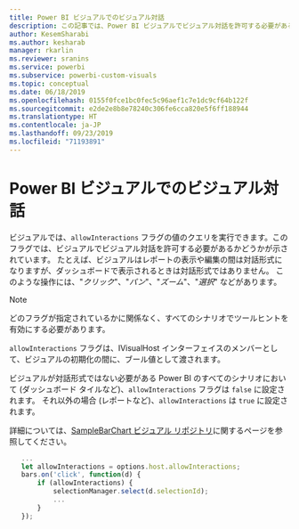 ```yaml
---
title: Power BI ビジュアルでのビジュアル対話
description: この記事では、Power BI ビジュアルでビジュアル対話を許可する必要があるかどうかを確認する方法について説明します。
author: KesemSharabi
ms.author: kesharab
manager: rkarlin
ms.reviewer: sranins
ms.service: powerbi
ms.subservice: powerbi-custom-visuals
ms.topic: conceptual
ms.date: 06/18/2019
ms.openlocfilehash: 0155f0fce1bc0fec5c96aef1c7e1dc9cf64b122f
ms.sourcegitcommit: e2de2e8b8e78240c306fe6cca820e5f6ff188944
ms.translationtype: HT
ms.contentlocale: ja-JP
ms.lasthandoff: 09/23/2019
ms.locfileid: "71193891"
---
```

# <a name="visual-interactions-in-power-bi-visuals"></a>Power BI ビジュアルでのビジュアル対話

ビジュアルでは、`allowInteractions` フラグの値のクエリを実行できます。このフラグでは、ビジュアルでビジュアル対話を許可する必要があるかどうかが示されています。 たとえば、ビジュアルはレポートの表示や編集の間は対話形式になりますが、ダッシュボードで表示されるときは対話形式ではありません。 このような操作には、"*クリック*"、"*パン*"、"*ズーム*"、"*選択*" などがあります。 

> [!NOTE]
> どのフラグが指定されているかに関係なく、すべてのシナリオでツールヒントを有効にする必要があります。

`allowInteractions` フラグは、IVisualHost インターフェイスのメンバーとして、ビジュアルの初期化の間に、ブール値として渡されます。

ビジュアルが対話形式ではない必要がある Power BI のすべてのシナリオにおいて (ダッシュボード タイルなど)、`allowInteractions` フラグは `false` に設定されます。 それ以外の場合 (レポートなど)、`allowInteractions` は `true` に設定されます。

詳細については、[SampleBarChart ビジュアル リポジトリ](https://github.com/Microsoft/PowerBI-visuals-sampleBarChart/commit/59a47935d8f5272ce145fe804193599ddb7e2001)に関するページを参照してください。

```typescript
   ...
   let allowInteractions = options.host.allowInteractions;
   bars.on('click', function(d) {
       if (allowInteractions) {
           selectionManager.select(d.selectionId);
           ...
       }
   });
```
